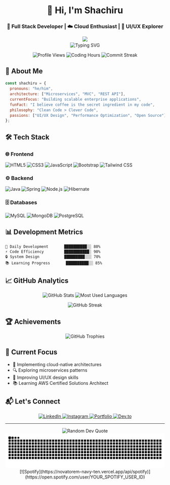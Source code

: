 <h1 align="center">👋 Hi, I'm Shachiru</h1>
<h3 align="center">🚀 Full Stack Developer | ☁️ Cloud Enthusiast | 🎨 UI/UX Explorer</h3>

<p align="center">
  <img src="https://media.giphy.com/media/f3iwJFOVOwuy7K6FFw/giphy.gif" width="400"/>
  <br>
  <img src="https://readme-typing-svg.demolab.com?font=Fira+Code&size=22&pause=1000&color=36BCF7FF&center=true&vCenter=true&width=435&lines=Software+Engineer;Full+Stack+Developer;Web+Developer" alt="Typing SVG" />
</p>

<div align="center">
  <img src="https://komarev.com/ghpvc/?username=shachiru&label=Profile%20views&color=0e75b6&style=flat" alt="Profile Views" />
  <img src="https://img.shields.io/badge/Daily%20Coding-8%2B%20hrs-blue" alt="Coding Hours">
  <img src="https://img.shields.io/badge/Commit%20Streak-100%2B%20days-blue" alt="Commit Streak">
</div>

## 🧩 About Me
```javascript
const shachiru = {
  pronouns: "he/him",
  architecture: ["Microservices", "MVC", "REST API"],
  currentFocus: "Building scalable enterprise applications",
  funFact: "I believe coffee is the secret ingredient in my code",
  philosophy: "Clean Code > Clever Code",
  passions: ["UI/UX Design", "Performance Optimization", "Open Source"]
};
```

## 🛠 Tech Stack
### 🌐 Frontend
<p align="left">
  <img src="https://img.shields.io/badge/HTML5-E34F26?style=for-the-badge&logo=html5&logoColor=white" alt="HTML5">
  <img src="https://img.shields.io/badge/CSS3-1572B6?style=for-the-badge&logo=css3&logoColor=white" alt="CSS3">
  <img src="https://img.shields.io/badge/JavaScript-F7DF1E?style=for-the-badge&logo=javascript&logoColor=black" alt="JavaScript">
  <img src="https://img.shields.io/badge/Bootstrap-563D7C?style=for-the-badge&logo=bootstrap&logoColor=white" alt="Bootstrap">
  <img src="https://img.shields.io/badge/Tailwind_CSS-38B2AC?style=for-the-badge&logo=tailwind-css&logoColor=white" alt="Tailwind CSS">
</p>

### ⚙️ Backend
<p align="left">
  <img src="https://img.shields.io/badge/Java-ED8B00?style=for-the-badge&logo=openjdk&logoColor=white" alt="Java">
  <img src="https://img.shields.io/badge/Spring-6DB33F?style=for-the-badge&logo=spring&logoColor=white" alt="Spring">
  <img src="https://img.shields.io/badge/Node.js-339933?style=for-the-badge&logo=nodedotjs&logoColor=white" alt="Node.js">
  <img src="https://img.shields.io/badge/Hibernate-59666C?style=for-the-badge&logo=Hibernate&logoColor=white" alt="Hibernate">
</p>

### 🗄 Databases
<p align="left">
  <img src="https://img.shields.io/badge/MySQL-005C84?style=for-the-badge&logo=mysql&logoColor=white" alt="MySQL">
  <img src="https://img.shields.io/badge/MongoDB-4EA94B?style=for-the-badge&logo=mongodb&logoColor=white" alt="MongoDB">
  <img src="https://img.shields.io/badge/PostgreSQL-316192?style=for-the-badge&logo=postgresql&logoColor=white" alt="PostgreSQL">
</p>

## 📊 Development Metrics
```text
🔧 Daily Development       ██████████░░ 80% 
⚡ Code Efficiency         ███████████░ 90%
🔒 System Design           █████████░░░ 70%
📚 Learning Progress       ██████████░░ 85%
```

## 📈 GitHub Analytics
<p align="center">
  <img height="180em" src="https://github-readme-stats.vercel.app/api?username=shachiru&show_icons=true&theme=tokyonight&hide_border=true" alt="GitHub Stats">
  <img height="180em" src="https://github-readme-stats.vercel.app/api/top-langs/?username=shachiru&layout=compact&theme=tokyonight&hide_border=true" alt="Most Used Languages">
</p>

<p align="center">
  <img src="https://github-readme-streak-stats.herokuapp.com/?user=shachiru&theme=tokyonight&hide_border=true" alt="GitHub Streak">
</p>

## 🏆 Achievements
<p align="center">
  <img src="https://github-profile-trophy.vercel.app/?username=shachiru&theme=tokyonight&no-frame=true&margin-w=15&margin-h=15&row=2&column=4" alt="GitHub Trophies">
</p>

## 🌟 Current Focus
- 🚀 Implementing cloud-native architectures
- 🔍 Exploring microservices patterns
- 🎨 Improving UI/UX design skills
- 📚 Learning AWS Certified Solutions Architect

## 📬 Let's Connect
<p align="center">
  <a href="https://www.linkedin.com/in/shachiru-rashmika-6b5761308">
    <img src="https://img.shields.io/badge/LinkedIn-0077B5?style=for-the-badge&logo=linkedin&logoColor=white" alt="LinkedIn">
  </a>
  <a href="https://www.instagram.com/__rashmika.s">
    <img src="https://img.shields.io/badge/Instagram-E4405F?style=for-the-badge&logo=instagram&logoColor=white" alt="Instagram">
  </a>
  <a href="https://shachiru-portfolio.web.app">
    <img src="https://img.shields.io/badge/Portfolio-%23000000.svg?style=for-the-badge&logo=firefox&logoColor=#FF7139" alt="Portfolio">
  </a>
  <a href="https://dev.to/shachiru">
    <img src="https://img.shields.io/badge/dev.to-0A0A0A?style=for-the-badge&logo=devdotto&logoColor=white" alt="Dev.to">
  </a>
</p>

---

<div align="center">
  <img src="https://quotes-github-readme.vercel.app/api?type=horizontal&theme=tokyonight" alt="Random Dev Quote" />
</div>

<div align="center">
  <img src="https://github.com/s-shemmee/s-shemmee/blob/output/github-contribution-grid-snake-dark.svg" alt="Contribution Snake">
</div>

<div align="center">
  [![Spotify](https://novatorem-navy-ten.vercel.app/api/spotify)](https://open.spotify.com/user/YOUR_SPOTIFY_USER_ID)
</div>
